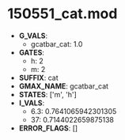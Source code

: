 # 150551_cat.mod

- **G_VALS**:
  - gcatbar_cat: 1.0
- **GATES**:
  - h: 2
  - m: 2
- **SUFFIX**: cat
- **GMAX_NAME**: gcatbar_cat
- **STATES**: ['m', 'h']
- **I_VALS**:
  - 6.3: 0.7641065942301305
  - 37: 0.7144022659875138
- **ERROR_FLAGS**: []
